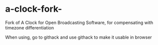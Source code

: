 # a-clock-fork-
Fork of A Clock for Open Broadcasting Software, for compensating with timezone differentiation

When using, go to githack and use githack to make it usable in browser
